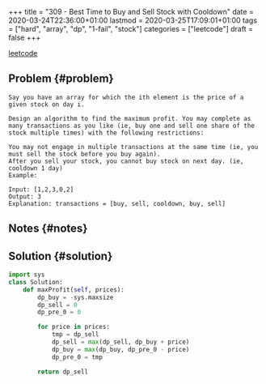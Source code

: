 +++
title = "309 - Best Time to Buy and Sell Stock with Cooldown"
date = 2020-03-24T22:36:00+01:00
lastmod = 2020-03-25T17:09:01+01:00
tags = ["hard", "array", "dp", "1-fail", "stock"]
categories = ["leetcode"]
draft = false
+++

[leetcode](https://leetcode.com/problems/best-time-to-buy-and-sell-stock-with-cooldown)


## Problem {#problem}

```text
Say you have an array for which the ith element is the price of a given stock on day i.

Design an algorithm to find the maximum profit. You may complete as many transactions as you like (ie, buy one and sell one share of the stock multiple times) with the following restrictions:

You may not engage in multiple transactions at the same time (ie, you must sell the stock before you buy again).
After you sell your stock, you cannot buy stock on next day. (ie, cooldown 1 day)
Example:

Input: [1,2,3,0,2]
Output: 3
Explanation: transactions = [buy, sell, cooldown, buy, sell]
```


## Notes {#notes}


## Solution {#solution}

```python
import sys
class Solution:
    def maxProfit(self, prices):
        dp_buy = -sys.maxsize
        dp_sell = 0
        dp_pre_0 = 0

        for price in prices:
            tmp = dp_sell
            dp_sell = max(dp_sell, dp_buy + price)
            dp_buy = max(dp_buy, dp_pre_0 - price)
            dp_pre_0 = tmp

        return dp_sell
```
